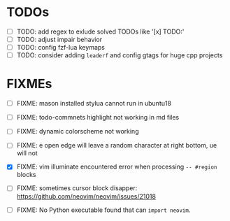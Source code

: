 # TODOs
- [ ] TODO: add regex to exlude solved TODOs like '[x] TODO:'
- [ ] TODO: adjust impair behavior
- [ ] TODO: config fzf-lua keymaps
- [ ] TODO: consider adding `leaderf` and config gtags for huge cpp projects

# FIXMEs
- [ ] FIXME: mason installed stylua cannot run in ubuntu18
- [ ] FIXME: todo-commnets highlight not working in md files
- [ ] FIXME: dynamic colorscheme not working
- [ ] FIXME: <leader>e open edge will leave a random character at right bottom, <leader>ue will not
- [x] FIXME: vim illuminate encountered error when processing `-- #region` blocks
- [ ] FIXME: sometimes cursor block disapper: https://github.com/neovim/neovim/issues/21018
- [ ] FIXME: No Python executable found that can `import neovim`.

